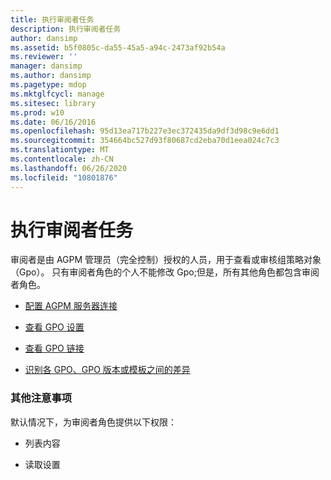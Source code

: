 ```yaml
---
title: 执行审阅者任务
description: 执行审阅者任务
author: dansimp
ms.assetid: b5f0805c-da55-45a5-a94c-2473af92b54a
ms.reviewer: ''
manager: dansimp
ms.author: dansimp
ms.pagetype: mdop
ms.mktglfcycl: manage
ms.sitesec: library
ms.prod: w10
ms.date: 06/16/2016
ms.openlocfilehash: 95d13ea717b227e3ec372435da9df3d98c9e6dd1
ms.sourcegitcommit: 354664bc527d93f80687cd2eba70d1eea024c7c3
ms.translationtype: MT
ms.contentlocale: zh-CN
ms.lasthandoff: 06/26/2020
ms.locfileid: "10801876"
---
```

# 执行审阅者任务


审阅者是由 AGPM 管理员（完全控制）授权的人员，用于查看或审核组策略对象（Gpo）。 只有审阅者角色的个人不能修改 Gpo;但是，所有其他角色都包含审阅者角色。

-   [配置 AGPM 服务器连接](configure-an-agpm-server-connection-agpm40.md)

-   [查看 GPO 设置](review-gpo-settings-agpm40.md)

-   [查看 GPO 链接](review-gpo-links-agpm40.md)

-   [识别各 GPO、GPO 版本或模板之间的差异](identify-differences-between-gpos-gpo-versions-or-templates-agpm40.md)

### 其他注意事项

默认情况下，为审阅者角色提供以下权限：

-   列表内容

-   读取设置

 

 





